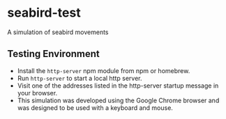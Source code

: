 # seabird-test

A simulation of seabird movements

## Testing Environment

- Install the `http-server` npm module from npm or homebrew.
- Run `http-server` to start a local http server.
- Visit one of the addresses listed in the http-server startup message in your browser.
- This simulation was developed using the Google Chrome browser and was designed to be used with a keyboard and mouse.
